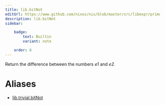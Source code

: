 ```yaml
---
title: lib.bitNot
editUrl: https://www.github.com/nixos/nix/blob/master/src/libexpr/primops.cc
description: lib.bitNot
sidebar:

    badge:
        text: Builtin
        variant: note

    order: 8
---
```


Return the difference between the numbers *e1* and *e2*.


# Aliases

- [lib.trivial.bitNot](/nix-doc-comments/reference/lib/trivial/lib-trivial-bitNot)


